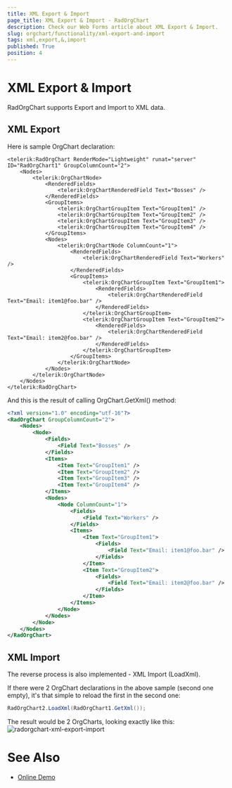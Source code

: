 ```yaml
---
title: XML Export & Import
page_title: XML Export & Import - RadOrgChart
description: Check our Web Forms article about XML Export & Import.
slug: orgchart/functionality/xml-export-and-import
tags: xml,export,&,import
published: True
position: 4
---
```


# XML Export & Import



RadOrgChart supports Export and Import to XML data.

## XML Export

Here is sample OrgChart declaration:

````ASPNET
<telerik:RadOrgChart RenderMode="Lightweight" runat="server" ID="RadOrgChart1" GroupColumnCount="2">
	<Nodes>
		<telerik:OrgChartNode>
			<RenderedFields>
				<telerik:OrgChartRenderedField Text="Bosses" />
			</RenderedFields>
			<GroupItems>
				<telerik:OrgChartGroupItem Text="GroupItem1" />
				<telerik:OrgChartGroupItem Text="GroupItem2" />
				<telerik:OrgChartGroupItem Text="GroupItem3" />
				<telerik:OrgChartGroupItem Text="GroupItem4" />
			</GroupItems>
			<Nodes>
				<telerik:OrgChartNode ColumnCount="1">
					<RenderedFields>
						<telerik:OrgChartRenderedField Text="Workers" />
					</RenderedFields>
					<GroupItems>
						<telerik:OrgChartGroupItem Text="GroupItem1">
							<RenderedFields>
								<telerik:OrgChartRenderedField Text="Email: item1@foo.bar" />
							</RenderedFields>
						</telerik:OrgChartGroupItem>
						<telerik:OrgChartGroupItem Text="GroupItem2">
							<RenderedFields>
								<telerik:OrgChartRenderedField Text="Email: item2@foo.bar" />
							</RenderedFields>
						</telerik:OrgChartGroupItem>
					</GroupItems>
				</telerik:OrgChartNode>
			</Nodes>
		</telerik:OrgChartNode>
	</Nodes>
</telerik:RadOrgChart>
````



And this is the result of calling OrgChart.GetXml() method:

````XML
<?xml version="1.0" encoding="utf-16"?>
<RadOrgChart GroupColumnCount="2">
	<Nodes>
		<Node>
			<Fields>
				<Field Text="Bosses" />
			</Fields>
			<Items>
				<Item Text="GroupItem1" />
				<Item Text="GroupItem2" />
				<Item Text="GroupItem3" />
				<Item Text="GroupItem4" />
			</Items>
			<Nodes>
				<Node ColumnCount="1">
					<Fields>
						<Field Text="Workers" />
					</Fields>
					<Items>
						<Item Text="GroupItem1">
							<Fields>
								<Field Text="Email: item1@foo.bar" />
							</Fields>
						</Item>
						<Item Text="GroupItem2">
							<Fields>
								<Field Text="Email: item2@foo.bar" />
							</Fields>
						</Item>
					</Items>
				</Node>
			</Nodes>
		</Node>
	</Nodes>
</RadOrgChart>
````



## XML Import

The reverse process is also implemented - XML Import (LoadXml).

If there were 2 OrgChart declarations in the above sample (second one empty), it's that simple to reload the first in the second one:

````C#
RadOrgChart2.LoadXml(RadOrgChart1.GetXml());
````



The result would be 2 OrgCharts, looking exactly like this:
![radorgchart-xml-export-import](images/radorgchart-xml-export-import.png)

# See Also

 * [Online Demo](https://demos.telerik.com/aspnet-ajax/orgchart/examples/populatingwithdata/xmlfile/defaultcs.aspx)
